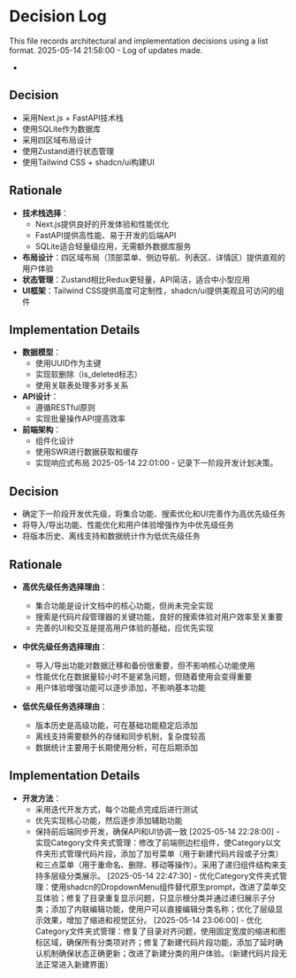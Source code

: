 # Decision Log

This file records architectural and implementation decisions using a list format.
2025-05-14 21:58:00 - Log of updates made.

*

## Decision

* 采用Next.js + FastAPI技术栈
* 使用SQLite作为数据库
* 采用四区域布局设计
* 使用Zustand进行状态管理
* 使用Tailwind CSS + shadcn/ui构建UI

## Rationale 

* **技术栈选择**：
  * Next.js提供良好的开发体验和性能优化
  * FastAPI提供高性能、易于开发的后端API
  * SQLite适合轻量级应用，无需额外数据库服务
* **布局设计**：四区域布局（顶部菜单、侧边导航、列表区、详情区）提供直观的用户体验
* **状态管理**：Zustand相比Redux更轻量，API简洁，适合中小型应用
* **UI框架**：Tailwind CSS提供高度可定制性，shadcn/ui提供美观且可访问的组件

## Implementation Details

* **数据模型**：
  * 使用UUID作为主键
  * 实现软删除（is_deleted标志）
  * 使用关联表处理多对多关系
* **API设计**：
  * 遵循RESTful原则
  * 实现批量操作API提高效率
* **前端架构**：
  * 组件化设计
  * 使用SWR进行数据获取和缓存
  * 实现响应式布局
2025-05-14 22:01:00 - 记录下一阶段开发计划决策。

## Decision

* 确定下一阶段开发优先级，将集合功能、搜索优化和UI完善作为高优先级任务
* 将导入/导出功能、性能优化和用户体验增强作为中优先级任务
* 将版本历史、离线支持和数据统计作为低优先级任务

## Rationale 

* **高优先级任务选择理由**：
  * 集合功能是设计文档中的核心功能，但尚未完全实现
  * 搜索是代码片段管理器的关键功能，良好的搜索体验对用户效率至关重要
  * 完善的UI和交互是提高用户体验的基础，应优先实现

* **中优先级任务选择理由**：
  * 导入/导出功能对数据迁移和备份很重要，但不影响核心功能使用
  * 性能优化在数据量较小时不是紧急问题，但随着使用会变得重要
  * 用户体验增强功能可以逐步添加，不影响基本功能

* **低优先级任务选择理由**：
  * 版本历史是高级功能，可在基础功能稳定后添加
  * 离线支持需要额外的存储和同步机制，复杂度较高
  * 数据统计主要用于长期使用分析，可在后期添加

## Implementation Details

* **开发方法**：
  * 采用迭代开发方式，每个功能点完成后进行测试
  * 优先实现核心功能，然后逐步添加辅助功能
  * 保持前后端同步开发，确保API和UI协调一致
[2025-05-14 22:28:00] - 实现Category文件夹式管理：修改了前端侧边栏组件，使Category以文件夹形式管理代码片段，添加了加号菜单（用于新建代码片段或子分类）和三点菜单（用于重命名、删除、移动等操作）。采用了递归组件结构来支持多层级分类展示。
[2025-05-14 22:47:30] - 优化Category文件夹式管理：使用shadcn的DropdownMenu组件替代原生prompt，改进了菜单交互体验；修复了目录重复显示问题，只显示根分类并通过递归展示子分类；添加了内联编辑功能，使用户可以直接编辑分类名称；优化了层级显示效果，增加了缩进和视觉区分。
[2025-05-14 23:06:00] - 优化Category文件夹式管理：修复了目录对齐问题，使用固定宽度的缩进和图标区域，确保所有分类项对齐；修复了新建代码片段功能，添加了延时确认机制确保状态正确更新；改进了新建分类的用户体验。（新建代码片段无法正常进入新建界面）